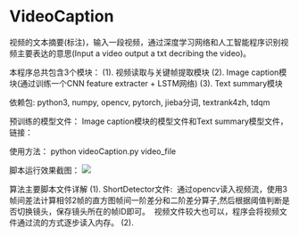 
# VideoCaption
视频的文本摘要(标注)，输入一段视频，通过深度学习网络和人工智能程序识别视频主要表达的意思(Input a video output a txt decribing the video)。

本程序总共包含3个模块：
(1). 视频读取与关键帧提取模块
(2). Image caption模块(通过训练一个CNN feature extracter + LSTM网络)
(3). Text summary模块

依赖包:
python3, numpy, opencv, pytorch, jieba分词, textrank4zh, tdqm

预训练的模型文件：
Image caption模块的模型文件和Text summary模型文件，链接：

使用方法：
python videoCaption.py video_file

脚本运行效果截图：
![](https://github.com/CaptainEven/VideoCaption/blob/master/screen%20shots/result.png)

算法主要脚本文件详解
(1). ShortDetector文件:
  通过opencv读入视频流，使用3帧间差法计算相邻2帧的直方图帧间一阶差分和二阶差分算子,然后根据阈值判断是否切换镜头，保存镜头所在的帧ID即可。
  视频文件较大也可以，程序会将视频文件通过流的方式逐步读入内存。
(2).

